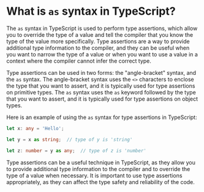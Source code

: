 # What is `as` syntax in TypeScript?

The `as` syntax in TypeScript is used to perform type assertions, which allow you to override the type of a value and tell the compiler that you know the type of the value more specifically. Type assertions are a way to provide additional type information to the compiler, and they can be useful when you want to narrow the type of a value or when you want to use a value in a context where the compiler cannot infer the correct type.

Type assertions can be used in two forms: the "angle-bracket" syntax, and the `as` syntax. The angle-bracket syntax uses the `<>` characters to enclose the type that you want to assert, and it is typically used for type assertions on primitive types. The `as` syntax uses the `as` keyword followed by the type that you want to assert, and it is typically used for type assertions on object types.

Here is an example of using the `as` syntax for type assertions in TypeScript:

```ts
let x: any = 'Hello';

let y = x as string;  // type of y is 'string'

let z: number = y as any;  // type of z is 'number'
```

Type assertions can be a useful technique in TypeScript, as they allow you to provide additional type information to the compiler and to override the type of a value when necessary. It is important to use type assertions appropriately, as they can affect the type safety and reliability of the code.